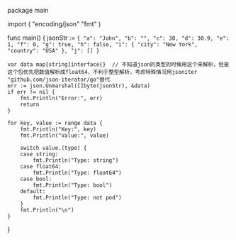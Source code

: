 package main

import (
    "encoding/json"
    "fmt"
)

func main() {
    jsonStr := `{
        "a": "John",
        "b": "",
        "c": 30,
        "d": 30.9,
        "e": 1,
        "f": 0,
        "g": true,
        "h": false,
        "i": {
            "city": "New York",
            "country": "USA"
        },
        "j": []
    }`

    var data map[string]interface{}  // 不知道json的类型的时候用这个来解析，但是这个包优先把数值解析成float64，不利于整型解析，考虑特殊情况用jsoniter "github.com/json-iterator/go"替代
    err := json.Unmarshal([]byte(jsonStr), &data)
    if err != nil {
        fmt.Println("Error:", err)
        return
    }

    for key, value := range data {
        fmt.Println("Key:", key)
        fmt.Println("Value:", value)

        switch value.(type) {
        case string:
            fmt.Println("Type: string")
        case float64:
            fmt.Println("Type: float64")
        case bool:
            fmt.Println("Type: bool")
        default:
            fmt.Println("Type: not pod")
        }
        fmt.Println("\n")
    }
}